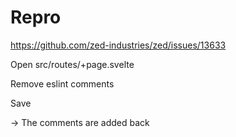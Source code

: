 # Repro

https://github.com/zed-industries/zed/issues/13633

Open src/routes/+page.svelte

Remove eslint comments

Save

-> The comments are added back
